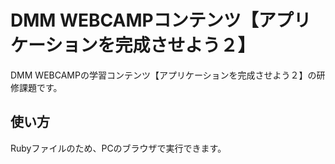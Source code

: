 # DMM WEBCAMPコンテンツ【アプリケーションを完成させよう２】

DMM WEBCAMPの学習コンテンツ【アプリケーションを完成させよう２】の研修課題です。

## 使い方

Rubyファイルのため、PCのブラウザで実行できます。
